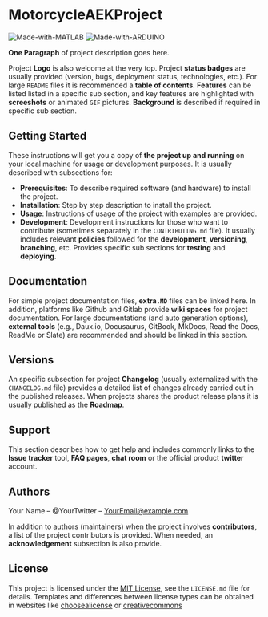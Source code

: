 # MotorcycleAEKProject
![Made-with-MATLAB](https://img.shields.io/badge/code-Made%20with%20MATLAB-brightgreen)
![Made-with-ARDUINO](https://img.shields.io/badge/hw-Made%20with%20ARDUINO-blue)


**One Paragraph** of project description goes here.  

Project **Logo** is also welcome at the very top. Project **status badges** are usually provided (version, bugs, deployment status, technologies, etc.). For large `README` files it is recommended a **table of contents**. **Features** can be listed listed in a specific sub section, and key features are highlighted with **screeshots** or animated `GIF` pictures. **Background** is described if required in specific sub section.

## Getting Started
These instructions will get you a copy of **the project up and running** on your local machine for usage or development purposes. It is usually described with subsections for:

- **Prerequisites**: To describe required software (and hardware) to install the project.
- **Installation**: Step by step description to install the project.
- **Usage**: Instructions of usage of the project with examples are provided.
- **Development**: Development instructions for those who want to contribute (sometimes separately in the `CONTRIBUTING.md` file). It usually includes relevant **policies** followed for the **development**, **versioning**,  **branching**, etc. Provides specific sub sections for **testing** and **deploying**. 

## Documentation
For simple project documentation files, **extra`.MD`** files can be linked here. In addition, platforms like Github and Gitlab provide **wiki spaces** for project documentation. For large documentations (and auto generation options), **external tools**  (e.g., Daux.io, Docusaurus, GitBook, MkDocs, Read the Docs, ReadMe or Slate) are recommended and should be linked in this section. 

## Versions

An specific subsection for project **Changelog** (usually externalized with the `CHANGELOG.md` file) provides a detailed list of changes already carried out in the published releases. When projects shares the product release plans it is usually published as the **Roadmap**.

## Support

This section describes how to get help and includes commonly links to the **Issue tracker** tool, **FAQ pages**, **chat room** or the official product **twitter** account. 

## Authors

Your Name – @YourTwitter – [YourEmail@example.com](mailto:YourEmail@example.com)

In addition to authors (maintainers) when the project involves **contributors**, a list of the project contributors is provided. When needed, an **acknowledgement** subsection is also provide. 

##  License
This project is licensed under the [MIT License](https://choosealicense.com/licenses/mit/),  see the `LICENSE.md` file for details.
Templates and differences between license types can be obtained in websites like [choosealicense](https://choosealicense.com/) or [creativecommons](https://creativecommons.org/choose/)


